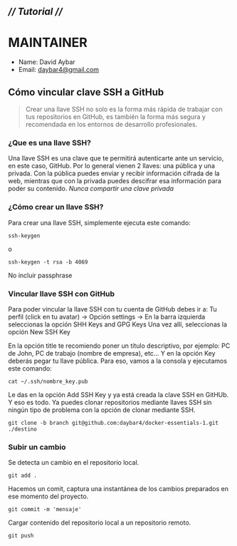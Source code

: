 ## _// Tutorial //_ ##

# MAINTAINER
- Name: David Aybar
- Email: daybar4@gmail.com

## Cómo vincular clave SSH a GitHub
> Crear una llave SSH no solo es la forma más rápida de trabajar con tus repositorios en GitHub, es también la forma más segura y recomendada en los entornos de desarrollo profesionales.

### ¿Que es una llave SSH?
Una llave SSH es una clave que te permitirá autenticarte ante un servicio, en este caso, GitHub. Por lo general vienen 2 llaves: una pública y una privada. Con la pública puedes enviar y recibir información cifrada de la web, mientras que con la privada puedes descifrar esa información para poder su contenido.
_Nunca compartir una clave privada_

### ¿Cómo crear un llave SSH?
Para crear una llave SSH, simplemente ejecuta este comando:
``` 
ssh-keygen
```
o
```
ssh-keygen -t rsa -b 4069
```
No incluir passphrase

### Vincular llave SSH con GitHub

Para poder vincular la llave SSH con tu cuenta de GitHub debes ir a:
Tu perfil (click en tu avatar) -> Opción settings -> En la barra izquierda seleccionas la opción SHH Keys and GPG Keys
Una vez allí, seleccionas la opción New SSH Key

En la opción title te recomiendo poner un título descriptivo, por ejemplo: PC de John, PC de trabajo (nombre de empresa), etc... Y en la opción Key deberás pegar tu llave pública. Para eso, vamos a la consola y ejecutamos este comando:
```
cat ~/.ssh/nombre_key.pub
```
Le das en la opción Add SSH Key y ya está creada la clave SSH en GitHUb.
Y eso es todo. Ya puedes clonar repositorios mediante llaves SSH sin ningún tipo de problema con la opción de clonar mediante SSH.
```
git clone -b branch git@github.com:daybar4/docker-essentials-1.git ./destino
```

### Subir un cambio
Se detecta un cambio en el repositorio local.
```
git add .
```
Hacemos un comit, captura una instantánea de los cambios preparados en ese momento del proyecto.
```
git commit -m 'mensaje'
```
Cargar contenido del repositorio local a un repositorio remoto.
```
git push
```